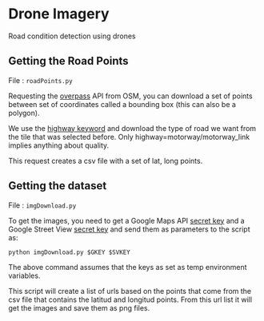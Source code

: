 # Drone Imagery
Road condition detection using drones

## Getting the Road Points
File : `roadPoints.py`

Requesting the [overpass](http://overpass-api.de/) API from OSM, you can download a set of points between set of coordinates 
called a bounding box (this can also be a polygon). 

We use the [highway keyword](http://wiki.openstreetmap.org/wiki/Key:highway) and download the type of road we want from the tile 
that was selected before. Only highway=motorway/motorway_link implies anything about quality. 

This request creates a csv file with a set of lat, long points.

## Getting the dataset
File : `imgDownload.py`

To get the images, you need to get a Google Maps API [secret key](https://developers.google.com/maps/documentation/directions/get-api-key) and a Google Street View [secret key](https://developers.google.com/maps/documentation/streetview/)
and send them as parameters to the script as:

`python imgDownload.py $GKEY $SVKEY`

The above command assumes that the keys as set as temp environment variables.

This script will create a list of urls based on the points that come from the csv file that contains the latitud and longitud 
points. From this url list it will get the images and save them as png files.


